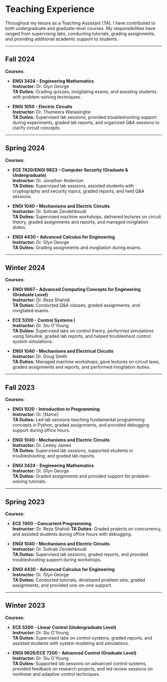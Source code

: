 # Teaching Experience

Throughout my tenure as a Teaching Assistant (TA), I have contributed to both undergraduate and graduate-level courses. My responsibilities have ranged from supervising labs, conducting tutorials, grading assignments, and providing additional academic support to students.

---

## Fall 2024
**Courses:**
- **ENGI 3424 - Engineering Mathematics**  
  **Instructor:** Dr. Glyn George  
  **TA Duties:** Grading quizzes, invigilating exams, and assisting students with problem-solving techniques.

- **ENGI 1050 - Electric Circuits**  
  **Instructor:** Dr. Thumeera Wanasinghe  
  **TA Duties:** Supervised lab sessions, provided troubleshooting support during experiments, graded lab reports, and organized Q&A sessions to clarify circuit concepts.

---

## Spring 2024
**Courses:**
- **ECE 7420/ENGI 9823 – Computer Security (Graduate & Undergraduate)**  
  **Instructor:** Dr. Jonathan Anderson  
  **TA Duties:** Supervised lab sessions, assisted students with cryptography and security topics, graded reports, and held Q&A sessions.

- **ENGI 1040 – Mechanisms and Electric Circuits**  
  **Instructor:** Dr. Sohrab Zendehboudi  
  **TA Duties:** Supervised machine workshops, delivered lectures on circuit theory, graded assignments and reports, and managed invigilation duties.

- **ENGI 4430 – Advanced Calculus for Engineering**  
  **Instructor:** Dr. Glyn George  
  **TA Duties:** Grading assignments and invigilation during exams.

---

## Winter 2024
**Courses:**
- **ENGI 9867 - Advanced Computing Concepts for Engineering (Graduate Level)**  
  **Instructor:** Dr. Reza Shahidi  
  **TA Duties:** Conducted Q&A classes, graded assignments, and invigilated exams.

- **ECE 5200 - Control Systems I**  
  **Instructor:** Dr. Siu O'Young  
  **TA Duties:** Supervised labs on control theory, performed simulations using Simulink, graded lab reports, and helped troubleshoot control system simulations.

- **ENGI 1040 - Mechanisms and Electrical Circuits**  
  **Instructor:** Dr. Doug Smith  
  **TA Duties:** Managed machine workshops, gave lectures on circuit laws, graded assignments and reports, and performed invigilation duties.

---

## Fall 2023
**Courses:**
- **ENGI 1020 - Introduction to Programming**  
  **Instructor:** Dr. [Name]  
  **TA Duties:** Led lab sessions teaching fundamental programming concepts in Python, graded assignments, and provided debugging support during office hours.

- **ENGI 1040 - Mechanisms and Electric Circuits**  
  **Instructor:** Dr. Lesley James  
  **TA Duties:** Supervised lab sessions, supported students in troubleshooting, and graded lab reports.

- **ENGI 3424 - Engineering Mathematics**  
  **Instructor:** Dr. Glyn George  
  **TA Duties:** Graded assignments and provided support for problem-solving tutorials.

---

## Spring 2023
**Courses:**
- **ECE 7400 - Concurrent Programming**  
  **Instructor:** Dr. Reza Shahidi
  **TA Duties:** Graded projects on concurrency, and assisted students during office hours with debugging.

- **ENGI 1040 - Mechanisms and Electric Circuits**  
  **Instructor:** Dr. Sohrab Zendehboudi  
  **TA Duties:** Supervised lab sessions, graded reports, and provided troubleshooting support during workshops.

- **ENGI 4430 - Advanced Calculus for Engineering**  
  **Instructor:** Dr. Glyn George  
  **TA Duties:** Conducted tutorials, developed problem sets, graded assignments, and provided one-on-one support.

---

## Winter 2023
**Courses:**
- **ECE 5200 - Linear Control (Undergraduate Level)**  
  **Instructor:** Dr. Siu O'Young  
  **TA Duties:** Supervised labs on control systems, graded reports, and assisted students with system modeling and simulations.

- **ENGI 9826/ECE 7200 - Advanced Control (Graduate Level)**  
  **Instructor:** Dr. Siu O'Young  
  **TA Duties:** Supported lab sessions on advanced control systems, provided feedback on research projects, and led review sessions on nonlinear and adaptive control techniques.
